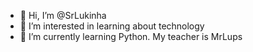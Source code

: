 - 👋 Hi, I’m @SrLukinha
- 👀 I’m interested in learning about technology
- 🌱 I’m currently learning Python.
My teacher is MrLups
<!---
SrLukinha/SrLukinha is a ✨ special ✨ repository because its `README.md` (this file) appears on your GitHub profile.
You can click the Preview link to take a look at your changes.
--->
